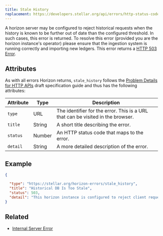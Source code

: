 ```yaml
---
title: Stale History
replacement: https://developers.stellar.org/api/errors/http-status-codes/horizon-specific/
---
```


A horizon server may be configured to reject historical requests when the history is known to be
further out of date than the configured threshold. In such cases, this error is returned.  To
resolve this error (provided you are the horizon instance's operator) please ensure that the
ingestion system is running correctly and importing new ledgers. This error returns a
[HTTP 503 Error](https://developer.mozilla.org/en-US/docs/Web/HTTP/Response_codes).

## Attributes

As with all errors Horizon returns, `stale_history` follows the
[Problem Details for HTTP APIs](https://tools.ietf.org/html/draft-ietf-appsawg-http-problem-00)
draft specification guide and thus has the following attributes:

| Attribute   | Type   | Description                                                                     |
| ----------- | ------ | ------------------------------------------------------------------------------- |
| `type`      | URL    | The identifier for the error.  This is a URL that can be visited in the browser.|
| `title`     | String | A short title describing the error.                                             |
| `status`    | Number | An HTTP status code that maps to the error.                                     |
| `detail`    | String | A more detailed description of the error.                                       |

## Example

```json
{

  "type": "https://stellar.org/horizon-errors/stale_history",
  "title": "Historical DB Is Too Stale",
  "status": 503,
  "detail": "This horizon instance is configured to reject client requests when it can determine that the history database is lagging too far behind the connected instance of gramr.  If you operate this server, please ensure that the ingestion system is properly running."
}
```

## Related

- [Internal Server Error](./server-error.md)
